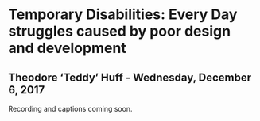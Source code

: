 # Temporary Disabilities: Every Day struggles caused by poor design and development
## Theodore ‘Teddy’ Huff - Wednesday, December 6, 2017
Recording and captions coming soon.


